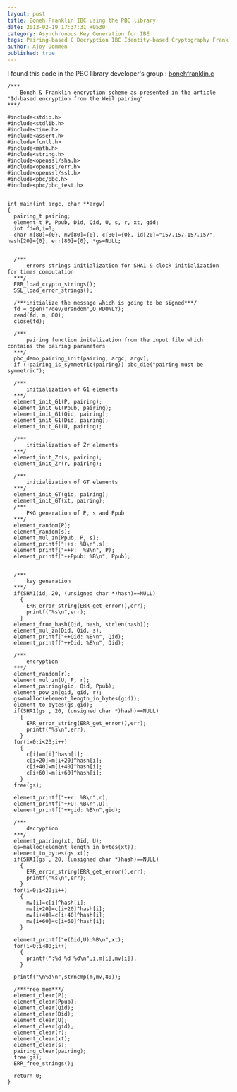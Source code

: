 ```yaml
---
layout: post
title: Boneh Franklin IBC using the PBC library
date: 2013-02-19 17:37:31 +0530
category: Asynchronous Key Generation for IBE
tags: Pairing-based C Decryption IBC Identity-based Cryptography Franklin Boneh Encryption
author: Ajoy Oommen
published: true
---
```

I found this code in the PBC library developer's group : [bonehfranklin.c](https://groups.google.com/forum/?fromgroups=#!searchin/pbc-devel/bonehfranklin/pbc-devel/jmyPok2P8-E/aXiA_B1fBnUJ)

    /***
        Boneh & Franklin encryption scheme as presented in the article "Id-based encryption from the Weil pairing"
    ***/
    
    #include<stdio.h>
    #include<stdlib.h>
    #include<time.h>
    #include<assert.h>
    #include<fcntl.h>
    #include<math.h>
    #include<string.h>
    #include<openssl/sha.h>
    #include<openssl/err.h>
    #include<openssl/ssl.h>
    #include<pbc/pbc.h>
    #include<pbc/pbc_test.h>
    
    
    int main(int argc, char **argv)
    {
      pairing_t pairing;
      element_t P, Ppub, Did, Qid, U, s, r, xt, gid;
      int fd=0,i=0;
      char m[80]={0}, mv[80]={0}, c[80]={0}, id[20]="157.157.157.157", hash[20]={0}, err[80]={0}, *gs=NULL;
    
    
      /***
          errors strings initialization for SHA1 & clock initialization for times computation
      ***/
      ERR_load_crypto_strings();
      SSL_load_error_strings();
    
      /***initialize the message which is going to be signed***/
      fd = open("/dev/urandom",O_RDONLY);
      read(fd, m, 80);
      close(fd);
    
      /***
          pairing function initalization from the input file which contains the pairing parameters
      ***/
      pbc_demo_pairing_init(pairing, argc, argv);
      if (!pairing_is_symmetric(pairing)) pbc_die("pairing must be symmetric");
    
      /***
          initialization of G1 elements
      ***/
      element_init_G1(P, pairing);
      element_init_G1(Ppub, pairing);
      element_init_G1(Qid, pairing);
      element_init_G1(Did, pairing);
      element_init_G1(U, pairing);
    
      /***
          initialization of Zr elements
      ***/
      element_init_Zr(s, pairing);
      element_init_Zr(r, pairing);
    
      /***
          initialization of GT elements
      ***/
      element_init_GT(gid, pairing);
      element_init_GT(xt, pairing);
      /***
          PKG generation of P, s and Ppub
      ***/
      element_random(P);
      element_random(s);
      element_mul_zn(Ppub, P, s);
      element_printf("++s: %B\n",s);
      element_printf("++P:  %B\n", P);
      element_printf("++Ppub: %B\n", Ppub);
    
    
      /***
          key generation
      ***/
      if(SHA1(id, 20, (unsigned char *)hash)==NULL)
        {
          ERR_error_string(ERR_get_error(),err);
          printf("%s\n",err);
        }
      element_from_hash(Qid, hash, strlen(hash));
      element_mul_zn(Did, Qid, s);
      element_printf("++Qid: %B\n", Qid);
      element_printf("++Did: %B\n", Did);
    
      /***
          encryption
      ***/
      element_random(r);
      element_mul_zn(U, P, r);
      element_pairing(gid, Qid, Ppub);
      element_pow_zn(gid, gid, r);
      gs=malloc(element_length_in_bytes(gid));
      element_to_bytes(gs,gid);
      if(SHA1(gs , 20, (unsigned char *)hash)==NULL)
        {
          ERR_error_string(ERR_get_error(),err);
          printf("%s\n",err);
        }
      for(i=0;i<20;i++)
        {
          c[i]=m[i]^hash[i];
          c[i+20]=m[i+20]^hash[i];
          c[i+40]=m[i+40]^hash[i];
          c[i+60]=m[i+60]^hash[i];
        }
      free(gs);
    
      element_printf("++r: %B\n",r);
      element_printf("++U: %B\n",U);
      element_printf("++gid: %B\n",gid);
    
      /***
          decryption
      ***/
      element_pairing(xt, Did, U);
      gs=malloc(element_length_in_bytes(xt));
      element_to_bytes(gs,xt);
      if(SHA1(gs , 20, (unsigned char *)hash)==NULL)
        {
          ERR_error_string(ERR_get_error(),err);
          printf("%s\n",err);
        }
      for(i=0;i<20;i++)
        {
          mv[i]=c[i]^hash[i];
          mv[i+20]=c[i+20]^hash[i];
          mv[i+40]=c[i+40]^hash[i];
          mv[i+60]=c[i+60]^hash[i];
        }
    
      element_printf("e(Did,U):%B\n",xt);
      for(i=0;i<80;i++)
        {
          printf(":%d %d %d\n",i,m[i],mv[i]);
        }
    
      printf("\n%d\n",strncmp(m,mv,80));
    
      /***free mem***/
      element_clear(P);
      element_clear(Ppub);
      element_clear(Qid);
      element_clear(Did);
      element_clear(U);
      element_clear(gid);
      element_clear(r);
      element_clear(xt);
      element_clear(s);
      pairing_clear(pairing);
      free(gs);
      ERR_free_strings();
    
      return 0;
    }